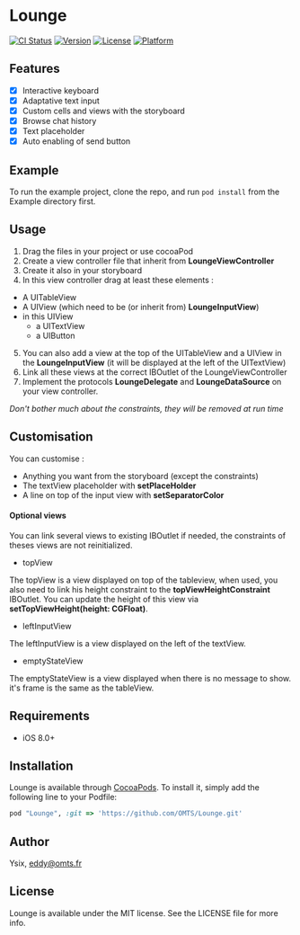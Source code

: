 # Lounge

[![CI Status](http://img.shields.io/travis/Ysix/Lounge.svg?style=flat)](https://travis-ci.org/Ysix/Lounge)
[![Version](https://img.shields.io/cocoapods/v/Lounge.svg?style=flat)](http://cocoapods.org/pods/Lounge)
[![License](https://img.shields.io/cocoapods/l/Lounge.svg?style=flat)](http://cocoapods.org/pods/Lounge)
[![Platform](https://img.shields.io/cocoapods/p/Lounge.svg?style=flat)](http://cocoapods.org/pods/Lounge)

## Features    

* [x] Interactive keyboard
* [x] Adaptative text input
* [x] Custom cells and views with the storyboard
* [x] Browse chat history
* [x] Text placeholder
* [x] Auto enabling of send button

## Example

To run the example project, clone the repo, and run `pod install` from the Example directory first.

## Usage

1. Drag the files in your project or use cocoaPod
2. Create a view controller file that inherit from **LoungeViewController**
3. Create it also in your storyboard
4. In this view controller drag at least these elements :
  * A UITableView
  * A UIView (which need to be (or inherit from) **LoungeInputView**)
  * in this UIView
    * a UITextView
    * a UIButton
5. You can also add a view at the top of the UITableView and a UIView in the **LoungeInputView** (it will be displayed at the left of the UITextView)
6. Link all these views at the correct IBOutlet of the LoungeViewController
7. Implement the protocols **LoungeDelegate** and **LoungeDataSource** on your view controller.

*Don't bother much about the constraints, they will be removed at run time*

## Customisation

You can customise :

* Anything you want from the storyboard (except the constraints)
* The textView placeholder with **setPlaceHolder**
* A line on top of the input view with **setSeparatorColor**

#### Optional views

You can link several views to existing IBOutlet if needed, the constraints of theses views are not reinitialized.

* topView

The topView is a view displayed on top of the tableview, when used, you also need to link his height constraint to the **topViewHeightConstraint** IBOutlet.
You can update the height of this view via **setTopViewHeight(height: CGFloat)**.

* leftInputView

The leftInputView is a view displayed on the left of the textView.

* emptyStateView

The emptyStateView is a view displayed when there is no message to show. it's frame is the same as the tableView.

## Requirements

* iOS 8.0+

## Installation

Lounge is available through [CocoaPods](http://cocoapods.org). To install
it, simply add the following line to your Podfile:

```ruby
pod "Lounge", :git => 'https://github.com/OMTS/Lounge.git'
```

## Author

Ysix, eddy@omts.fr

## License

Lounge is available under the MIT license. See the LICENSE file for more info.
